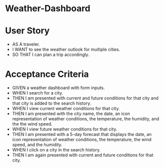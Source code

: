 # Weather-Dashboard

# User Story
- AS A traveler.
- I WANT to see the weather outlook for multiple cities.
- SO THAT I can plan a trip accordingly.

# Acceptance Criteria

- GIVEN a weather dashboard with form inputs.
- WHEN I search for a city.
- THEN I am presented with current and future conditions for that city and that city is added to the search history.
- WHEN I view current weather conditions for that city.
- THEN I am presented with the city name, the date, an icon representation of weather conditions, the temperature, the humidity, and the the wind speed.
- WHEN I view future weather conditions for that city.
- THEN I am presented with a 5-day forecast that displays the date, an icon representation of weather conditions, the temperature, the wind speed, and the humidity.
- WHEN I click on a city in the search history.
- THEN I am again presented with current and future conditions for that city.

